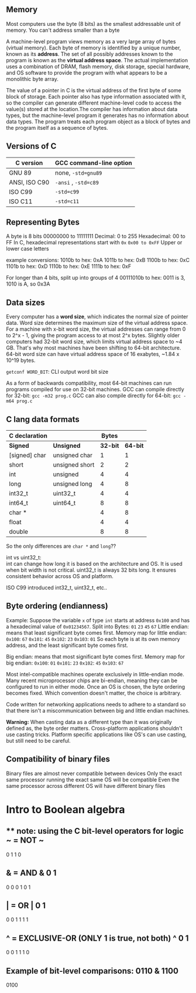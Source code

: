 ## Memory

Most computers use the byte (8 bits) as the smallest addressable unit of memory. You can't address smaller than a byte

A machine-level program views memory as a very large array of bytes (virtual memory). Each byte of memory is identified by a unique number, known as its **address**.
The set of all possibly addresses known to the program is known as the **virtual address space**. The actual implementation uses a combination of DRAM, flash memory, disk storage, special hardware, and OS software to provide the program with what appears to be a monolithic byte array.

The value of a pointer in C is the virtual address of the first byte of some block of storage. Each pointer also has type information associated with it, so the compiler can generate different machine-level code to access the value(s) stored at the location.The compiler has information about data types, but the machine-level program it generates has no information about data types. The program treats each program object as a block of bytes and the program itself as a sequence of bytes.

## Versions of C

| C version | GCC command-line option |
| ---------- | ------------------- |
| GNU 89 | none, `-std=gnu89` |
| ANSI, ISO C90 | `-ansi` , `-std=c89` |
| ISO C99 | `-std=c99` |
| ISO C11 | `-std=c11` |

## Representing Bytes

A byte is 8 bits
00000000 to 11111111
Decimal: 0 to 255
Hexadecimal: 00 to FF
In C, hexadecimal representations start with `0x`
`0x00 to 0xFF`
Upper or lower case letters

example conversions:
1010b to hex: 0xA
1011b to hex: 0xB
1100b to hex: 0xC
1101b to hex: 0xD
1110b to hex: 0xE
1111b to hex: 0xF

For longer than 4 bits, split up into groups of 4
00111010b to hex: 0011 is 3, 1010 is A, so 0x3A

## Data sizes

Every computer has a **word size**, which indicates the normal size of pointer data.
Word size determines the maximum size of the virtual address space.
For a machine with x-bit word size, the virtual addresses can range from 0 to 2^x - 1, giving the program access to at most 2^x bytes.
Slightly older computers had 32-bit word size, which limits virtual address space to ~4 GB. That's why most machines have been shifting to 64-bit architecture.
64-bit word size can have virtual address space of 16 exabytes, ~1.84 x 10^19 bytes.

`getconf WORD_BIT`: CLI output word bit size

As a form of backwards compatibility, most 64-bit machines can run programs compiled for use on 32-bit machines.
GCC can compile directly for 32-bit:
`gcc -m32 prog.c`
GCC can also compile directly for 64-bit:
`gcc -m64 prog.c`

## C lang data formats

| C declaration | | Bytes | |
| ----- | --- | --- | --- |
| **Signed** | **Unsigned** | **32-bit** | **64-bit** |
| [signed] char | unsigned char | 1 | 1 | 
| short | unsigned short | 2 | 2 |
| int | unsigned | 4 | 4 |
| long | unsigned long | 4 | 8 |
| int32_t | uint32_t | 4 | 4 |
| int64_t | uint64_t | 8 | 8 |
| char * | | 4 | 8 |
| float | | 4 | 4 |
| double | | 8 | 8 |

So the only differences are `char *` and `long`??

int vs uint32_t:  
int can change how long it is based on the architecture and OS. It is used when bit width is not critical.
uint32_t is always 32 bits long. It ensures consistent behavior across OS and platform.

ISO C99 introduced int32_t, uint32_t, etc..

## Byte ordering (endianness)

Example:
Suppose the variable `x` of type `int` starts at address `0x100` and has a hexadecimal value of `0x01234567`.
Split into Bytes: `01` `23` `45` `67`
Little endian: means that least significant byte comes first.
Memory map for little endian:
`0x100`: `67`
`0x101`: `45`
`0x102`: `23`
`0x103`: `01`
So each byte is at its own memory address, and the least significant byte comes first.

Big endian: means that most significant byte comes first.
Memory map for big endian:
`0x100`: `01`
`0x101`: `23`
`0x102`: `45`
`0x103`: `67`

Most intel-compatible machines operate exclusively in little-endian mode. Many recent microprocessor chips are bi-endian, meaning they can be configured to run in either mode. Once an OS is chosen, the byte ordering becomes fixed.
Which convention doesn't matter, the choice is arbitrary.  

Code written for networking applications needs to adhere to a standard so that there isn't a miscommunication between big and little endian machines.

**Warning:**
When casting data as a different type than it was originally defined as, the byte order matters. Cross-platform applications shouldn't use casting tricks. Platform specific applications like OS's can use casting, but still need to be careful.

## Compatibility of binary files

Binary files are almost never compatible between devices
Only the exact same processor running the exact same OS will be compatible
Even the same processor across different OS will have different binary files

# Intro to Boolean algebra

** note: using the C bit-level operators for logic
~ = NOT
~
----
0   1
1   0

& = AND
&    0  1
---------
0    0  0
1    0  1

| = OR
|    0  1
---------
0    0  1
1    1  1

^ = EXCLUSIVE-OR (ONLY 1 is true, not both)
^    0  1
---------
0    0  1
1    1  0

Example of bit-level comparisons:
  0110
& 1100
-------
  0100
